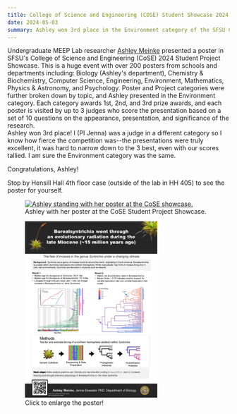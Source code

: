 ```yaml
---
title: College of Science and Engineering (COSE) Student Showcase 2024
date: 2024-05-03
summary: Ashley won 3rd place in the Environment category of the SFSU College of Science and Engineering 2024 Student Project Showcase!
---
```


Undergraduate MEEP Lab researcher [Ashley Meinke](../../../author/ashley-meinke/) presented a poster in SFSU's College of Science and Engineering (CoSE) 2024 Student Project Showcase. 
This is a huge event with over 200 posters from schools and departments including: Biology (Ashley's department), Chemistry & Biochemistry, Computer Science, Engineering, Environment, Mathematics, Physics & Astronomy, and Psychology. 
Poster and Project categories were further broken down by topic, and Ashley presented in the Environment category. 
Each category awards 1st, 2nd, and 3rd prize awards, and each poster is visited by up to 3 judges who score the presentation based on a set of 10 questions on the appearance, presentation, and significance of the research.  
Ashley won 3rd place! I (PI Jenna) was a judge in a different category so I know how fierce the competition was--the presentations were truly excellent, it was hard to narrow down to the 3 best, even with our scores tallied.
I am sure the Environment category was the same. 

Congratulations, Ashley!

Stop by Hensill Hall 4th floor case (outside of the lab in HH 405) to see the poster for yourself. 

<figure>
<a href="Ashley_poster.jpg/"><img
src="Ashley_poster.jpg" alt="Ashley standing with her poster at the CoSE showcase." style="width: 300px; "></a>
  <img src="" width="200">
  <figcaption>Ashley with her poster at the CoSE Student Project Showcase.
</figcaption>
</figure>


<figure>
<a href="poster.png/"><img
src="poster.png" alt="Ashley standing with her poster at the CoSE showcase." style="width: 300px; "></a>
  <img src="" width="200">
  <figcaption>Click to enlarge the poster!
</figcaption>
</figure>